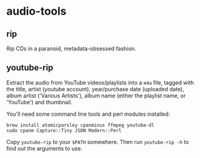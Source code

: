 audio-tools
===========

rip
---
Rip CDs in a paranoid, metadata-obsessed fashion.

youtube-rip
-----------

Extract the audio from YouTube videos/playlists into a `m4a` file, tagged with
the title, artist (youtube account), year/purchase date (uploaded date), album
artist ('Various Artists'), album name (either the playlist name, or
'YouTube') and thumbnail.

You'll need some command line tools and perl modules installed:

    brew install atomicparsley cpanminus ffmpeg youtube-dl
    sudo cpanm Capture::Tiny JSON Modern::Perl

Copy `youtube-rip` to your `$PATH` somewhere. Then run `youtube-rip -h` 
to find out the arguments to use. 

